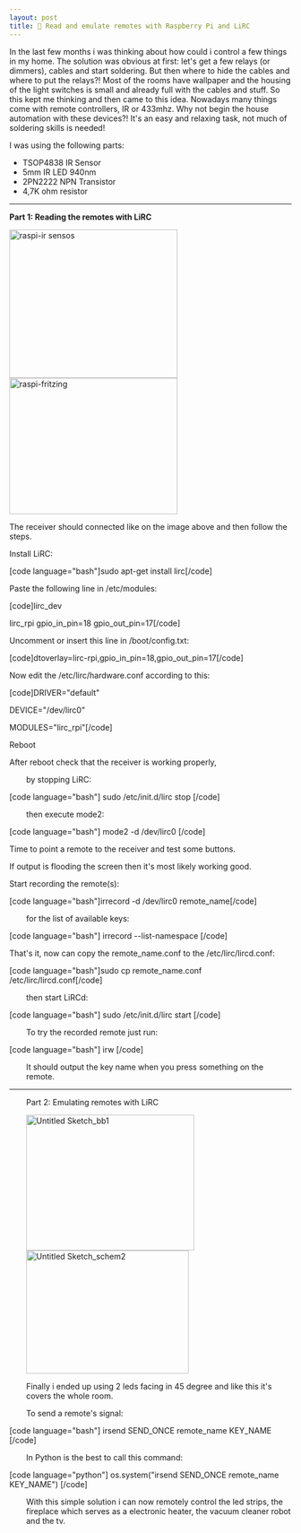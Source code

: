 ```yaml
---
layout: post
title: 🚀 Read and emulate remotes with Raspberry Pi and LiRC
---
```


In the last few months i was thinking about how could i control a few things in my home. The solution was obvious at first: let's get a few relays (or dimmers), cables and start soldering. But then where to hide the cables and where to put the relays?! Most of the rooms have wallpaper and the housing of the light switches is small and already full with the cables and stuff. So this kept me thinking and then came to this idea. Nowadays many things come with remote controllers, IR or 433mhz. Why not begin the house automation with these devices?! It's an easy and relaxing task, not much of soldering skills is needed!
<!--more-->
I was using the following parts:
<ul>
	<li>TSOP4838 IR Sensor</li>
	<li>5mm IR LED 940nm</li>
	<li>2PN2222 NPN Transistor</li>
	<li>4,7K ohm resistor</li>
</ul>

<hr />

<strong>Part 1: Reading the remotes with LiRC</strong>

<a href="https://www.bianadventures.tk/wp-content/uploads/2015/06/raspi-fritzing2.jpg"><img class="alignnone size-medium wp-image-10" src="https://www.bianadventures.tk/wp-content/uploads/2015/06/raspi-fritzing2.jpg?w=300" alt="raspi-ir sensos" width="300" height="265" /></a><a href="https://www.bianadventures.tk/wp-content/uploads/2015/06/raspi-fritzing.jpg"><img class="alignnone size-medium wp-image-11" src="https://www.bianadventures.tk/wp-content/uploads/2015/06/raspi-fritzing.jpg?w=300" alt="raspi-fritzing" width="300" height="243" /></a>

The receiver should connected like on the image above and then follow the steps.

Install LiRC:

[code language="bash"]sudo apt-get install lirc[/code]

Paste the following line in /etc/modules:

[code]lirc_dev

lirc_rpi gpio_in_pin=18 gpio_out_pin=17[/code]

Uncomment or insert this line in /boot/config.txt:

[code]dtoverlay=lirc-rpi,gpio_in_pin=18,gpio_out_pin=17[/code]

Now edit the /etc/lirc/hardware.conf according to this:

[code]DRIVER=&quot;default&quot;

DEVICE=&quot;/dev/lirc0&quot;

MODULES=&quot;lirc_rpi&quot;[/code]

Reboot

After reboot check that the receiver is working properly,
<p style="padding-left:30px;">by stopping LiRC:</p>


[code language="bash"]
sudo /etc/init.d/lirc stop
[/code]

<p style="padding-left:30px;">then execute mode2:</p>


[code language="bash"]
mode2 -d /dev/lirc0
[/code]

Time to point a remote to the receiver and test some buttons.

If output is flooding the screen then it's most likely working good.

Start recording the remote(s):

[code language="bash"]irrecord -d /dev/lirc0 remote_name[/code]

<p style="padding-left:30px;">for the list of available keys:</p>


[code language="bash"]
irrecord --list-namespace
[/code]

That's it, now can copy the remote_name.conf to the /etc/lirc/lircd.conf:

[code language="bash"]sudo cp remote_name.conf /etc/lirc/lircd.conf[/code]

<p style="padding-left:30px;">then start LiRCd:</p>


[code language="bash"]
sudo /etc/init.d/lirc start
[/code]

<p style="padding-left:30px;">To try the recorded remote just run:</p>


[code language="bash"]
irw
[/code]

<p style="padding-left:30px;">It should output the key name when you press something on the remote.</p>


<hr />
<p style="padding-left:30px;">Part 2: Emulating remotes with LiRC</p>
<p style="padding-left:30px;"><a href="https://www.bianadventures.tk/wp-content/uploads/2015/06/untitled-sketch_bb1.jpg"><img class="alignnone size-medium wp-image-17" src="https://www.bianadventures.tk/wp-content/uploads/2015/06/untitled-sketch_bb1.jpg?w=300" alt="Untitled Sketch_bb1" width="300" height="242" /></a><a href="https://www.bianadventures.tk/wp-content/uploads/2015/06/untitled-sketch_schem2.jpg"><img class="alignnone wp-image-18" src="https://www.bianadventures.tk/wp-content/uploads/2015/06/untitled-sketch_schem2.jpg?w=150" alt="Untitled Sketch_schem2" width="290" height="220" /></a></p>
<p style="padding-left:30px;">Finally i ended up using 2 leds facing in 45 degree and like this it's covers the whole room.</p>
<p style="padding-left:30px;">To send a remote's signal:</p>


[code language="bash"]
irsend SEND_ONCE remote_name KEY_NAME
[/code]

<p style="padding-left:30px;">In Python is the best to call this command:</p>


[code language="python"]
os.system(&quot;irsend SEND_ONCE remote_name KEY_NAME&quot;)
[/code]

<p style="padding-left:30px;">With this simple solution i can now remotely control the led strips, the fireplace which serves as a electronic heater, the vacuum cleaner robot and the tv.</p>
